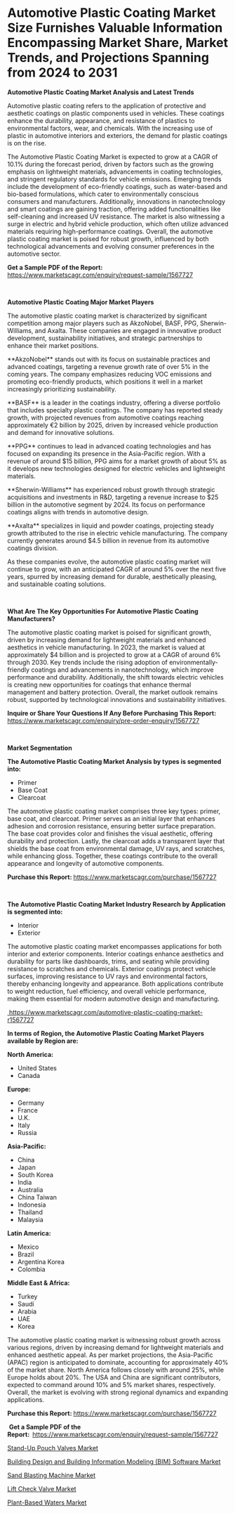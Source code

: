 <p><h1>Automotive Plastic Coating Market Size Furnishes Valuable Information Encompassing Market Share, Market Trends, and Projections Spanning from 2024 to 2031</h1></p><p><strong>Automotive Plastic Coating Market Analysis and Latest Trends</strong></p>
<p><p>Automotive plastic coating refers to the application of protective and aesthetic coatings on plastic components used in vehicles. These coatings enhance the durability, appearance, and resistance of plastics to environmental factors, wear, and chemicals. With the increasing use of plastic in automotive interiors and exteriors, the demand for plastic coatings is on the rise.</p><p>The Automotive Plastic Coating Market is expected to grow at a CAGR of 10.1% during the forecast period, driven by factors such as the growing emphasis on lightweight materials, advancements in coating technologies, and stringent regulatory standards for vehicle emissions. Emerging trends include the development of eco-friendly coatings, such as water-based and bio-based formulations, which cater to environmentally conscious consumers and manufacturers. Additionally, innovations in nanotechnology and smart coatings are gaining traction, offering added functionalities like self-cleaning and increased UV resistance. The market is also witnessing a surge in electric and hybrid vehicle production, which often utilize advanced materials requiring high-performance coatings. Overall, the automotive plastic coating market is poised for robust growth, influenced by both technological advancements and evolving consumer preferences in the automotive sector.</p></p>
<p><strong>Get a Sample PDF of the Report:&nbsp;</strong> <a href="https://www.marketscagr.com/enquiry/request-sample/1567727">https://www.marketscagr.com/enquiry/request-sample/1567727</a></p>
<p>&nbsp;</p>
<p><strong>Automotive Plastic Coating Major Market Players</strong></p>
<p><p>The automotive plastic coating market is characterized by significant competition among major players such as AkzoNobel, BASF, PPG, Sherwin-Williams, and Axalta. These companies are engaged in innovative product development, sustainability initiatives, and strategic partnerships to enhance their market positions.</p><p>**AkzoNobel** stands out with its focus on sustainable practices and advanced coatings, targeting a revenue growth rate of over 5% in the coming years. The company emphasizes reducing VOC emissions and promoting eco-friendly products, which positions it well in a market increasingly prioritizing sustainability.</p><p>**BASF** is a leader in the coatings industry, offering a diverse portfolio that includes specialty plastic coatings. The company has reported steady growth, with projected revenues from automotive coatings reaching approximately €2 billion by 2025, driven by increased vehicle production and demand for innovative solutions.</p><p>**PPG** continues to lead in advanced coating technologies and has focused on expanding its presence in the Asia-Pacific region. With a revenue of around $15 billion, PPG aims for a market growth of about 5% as it develops new technologies designed for electric vehicles and lightweight materials.</p><p>**Sherwin-Williams** has experienced robust growth through strategic acquisitions and investments in R&D, targeting a revenue increase to $25 billion in the automotive segment by 2024. Its focus on performance coatings aligns with trends in automotive design.</p><p>**Axalta** specializes in liquid and powder coatings, projecting steady growth attributed to the rise in electric vehicle manufacturing. The company currently generates around $4.5 billion in revenue from its automotive coatings division.</p><p>As these companies evolve, the automotive plastic coating market will continue to grow, with an anticipated CAGR of around 5% over the next five years, spurred by increasing demand for durable, aesthetically pleasing, and sustainable coating solutions.</p></p>
<p>&nbsp;</p>
<p><strong>What Are The Key Opportunities For Automotive Plastic Coating Manufacturers?</strong></p>
<p><p>The automotive plastic coating market is poised for significant growth, driven by increasing demand for lightweight materials and enhanced aesthetics in vehicle manufacturing. In 2023, the market is valued at approximately $4 billion and is projected to grow at a CAGR of around 6% through 2030. Key trends include the rising adoption of environmentally-friendly coatings and advancements in nanotechnology, which improve performance and durability. Additionally, the shift towards electric vehicles is creating new opportunities for coatings that enhance thermal management and battery protection. Overall, the market outlook remains robust, supported by technological innovations and sustainability initiatives.</p></p>
<p><strong>Inquire or Share Your Questions If Any Before Purchasing This Report:</strong> <a href="https://www.marketscagr.com/enquiry/pre-order-enquiry/1567727">https://www.marketscagr.com/enquiry/pre-order-enquiry/1567727</a></p>
<p>&nbsp;</p>
<p><strong>Market Segmentation</strong></p>
<p><strong>The Automotive Plastic Coating Market Analysis by types is segmented into:</strong></p>
<p><ul><li>Primer</li><li>Base Coat</li><li>Clearcoat</li></ul></p>
<p><p>The automotive plastic coating market comprises three key types: primer, base coat, and clearcoat. Primer serves as an initial layer that enhances adhesion and corrosion resistance, ensuring better surface preparation. The base coat provides color and finishes the visual aesthetic, offering durability and protection. Lastly, the clearcoat adds a transparent layer that shields the base coat from environmental damage, UV rays, and scratches, while enhancing gloss. Together, these coatings contribute to the overall appearance and longevity of automotive components.</p></p>
<p><strong>Purchase this Report:&nbsp;</strong><a href="https://www.marketscagr.com/purchase/1567727">https://www.marketscagr.com/purchase/1567727</a></p>
<p>&nbsp;</p>
<p><strong>The Automotive Plastic Coating Market Industry Research by Application is segmented into:</strong></p>
<p><ul><li>Interior</li><li>Exterior</li></ul></p>
<p><p>The automotive plastic coating market encompasses applications for both interior and exterior components. Interior coatings enhance aesthetics and durability for parts like dashboards, trims, and seating while providing resistance to scratches and chemicals. Exterior coatings protect vehicle surfaces, improving resistance to UV rays and environmental factors, thereby enhancing longevity and appearance. Both applications contribute to weight reduction, fuel efficiency, and overall vehicle performance, making them essential for modern automotive design and manufacturing.</p></p>
<p><a href="https://www.marketscagr.com/automotive-plastic-coating-market-r1567727">&nbsp;https://www.marketscagr.com/automotive-plastic-coating-market-r1567727</a></p>
<p><strong>In terms of Region, the Automotive Plastic Coating Market Players available by Region are:</strong></p>
<p>
    <p> <strong> North America: </strong>
        <ul>
            <li>United States</li>
            <li>Canada</li>
        </ul>
        </p> 
    <p> <strong> Europe: </strong>
        <ul>
            <li>Germany</li>
            <li>France</li>
            <li>U.K.</li>
            <li>Italy</li>
            <li>Russia</li>
        </ul>
        </p> 
    <p> <strong> Asia-Pacific: </strong>
        <ul>
            <li>China</li>
            <li>Japan</li>
            <li>South Korea</li>
            <li>India</li>
            <li>Australia</li>
            <li>China Taiwan</li>
            <li>Indonesia</li>
            <li>Thailand</li>
            <li>Malaysia</li>
        </ul>
        </p> 
    <p> <strong> Latin America: </strong>
        <ul>
            <li>Mexico</li>
            <li>Brazil</li>
            <li>Argentina Korea</li>
            <li>Colombia</li>
        </ul>
        </p> 
    <p> <strong> Middle East & Africa: </strong>
        <ul>
            <li>Turkey</li>
            <li>Saudi</li>
            <li>Arabia</li>
            <li>UAE</li>
            <li>Korea</li>
        </ul>
    </p>
    </p>
<p><p>The automotive plastic coating market is witnessing robust growth across various regions, driven by increasing demand for lightweight materials and enhanced aesthetic appeal. As per market projections, the Asia-Pacific (APAC) region is anticipated to dominate, accounting for approximately 40% of the market share. North America follows closely with around 25%, while Europe holds about 20%. The USA and China are significant contributors, expected to command around 10% and 5% market shares, respectively. Overall, the market is evolving with strong regional dynamics and expanding applications.</p></p>
<p><strong>Purchase this Report: </strong><a href="https://www.marketscagr.com/purchase/1567727">https://www.marketscagr.com/purchase/1567727</a></p>
<p>&nbsp;<strong>Get a Sample PDF of the Report:&nbsp;&nbsp;</strong><a href="https://www.marketscagr.com/enquiry/request-sample/1567727">https://www.marketscagr.com/enquiry/request-sample/1567727</a></p>
<p><strong></strong></p>
<p><p><a href="https://medium.com/@thgpavvd34/stand-up-pouch-valves-market-size-growth-trends-statistics-forecasts-2024-2031-d96ea7ef6250">Stand-Up Pouch Valves Market</a></p><p><a href="https://issuu.com/reportprime-2/docs/building-design-and-building-inform_edf01a67946c1f">Building Design and Building Information Modeling (BIM) Software Market</a></p><p><a href="https://www.linkedin.com/pulse/emerging-sand-blasting-machine-market-opportunities-analysis-bi1ze?trackingId=kz2MyybnT6SV3dYFur%2BZwg%3D%3D">Sand Blasting Machine Market</a></p><p><a href="https://www.linkedin.com/pulse/lift-check-valve-market-revolution-2024-2031-trends-e4cpe?trackingId=ocYD5ctRQlyDy3yXvoZToA%3D%3D">Lift Check Valve Market</a></p><p><a href="https://medium.com/@thgpavvd34/emerging-trends-in-plant-based-waters-market-global-outlook-and-future-prospects-from-2024-2031-05c63db59882?postPublishedType=repub">Plant-Based Waters Market</a></p></p>